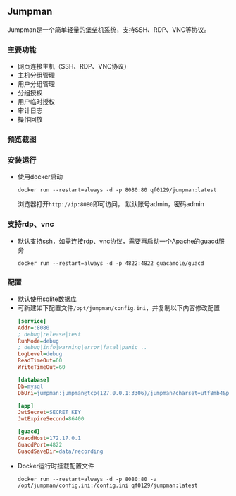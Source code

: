 ## Jumpman
Jumpman是一个简单轻量的堡垒机系统，支持SSH、RDP、VNC等协议。

### 主要功能
- 网页连接主机（SSH、RDP、VNC协议）
- 主机分组管理
- 用户分组管理
- 分组授权
- 用户临时授权
- 审计日志
- 操作回放

### 预览截图


### 安装运行
- 使用docker启动
  ```
  docker run --restart=always -d -p 8080:80 qf0129/jumpman:latest  
  ```  
  浏览器打开`http://ip:8080`即可访问， 默认账号admin，密码admin
  
### 支持rdp、vnc
- 默认支持ssh，如需连接rdp、vnc协议，需要再启动一个Apache的guacd服务
  ```
  docker run --restart=always -d -p 4822:4822 guacamole/guacd
  ```
### 配置
- 默认使用sqlite数据库
- 可新建如下配置文件`/opt/jumpman/config.ini`，并复制以下内容修改配置
  ```ini
  [service]
  Addr=:8080
  ; debug|release|test
  RunMode=debug  
  ; debug|info|warning|error|fatal|panic ..
  LogLevel=debug
  ReadTimeOut=60
  WriteTimeOut=60

  [database]
  Db=mysql
  DbUri=jumpman:jumpman@tcp(127.0.0.1:3306)/jumpman?charset=utf8mb4&parseTime=True&loc=Local

  [app]
  JwtSecret=SECRET_KEY
  JwtExpireSecond=86400

  [guacd]
  GuacdHost=172.17.0.1
  GuacdPort=4822
  GuacdSaveDir=data/recording
  ```
- Docker运行时挂载配置文件
  ```
  docker run --restart=always -d -p 8080:80 -v /opt/jumpman/config.ini:/config.ini qf0129/jumpman:latest
  ```
